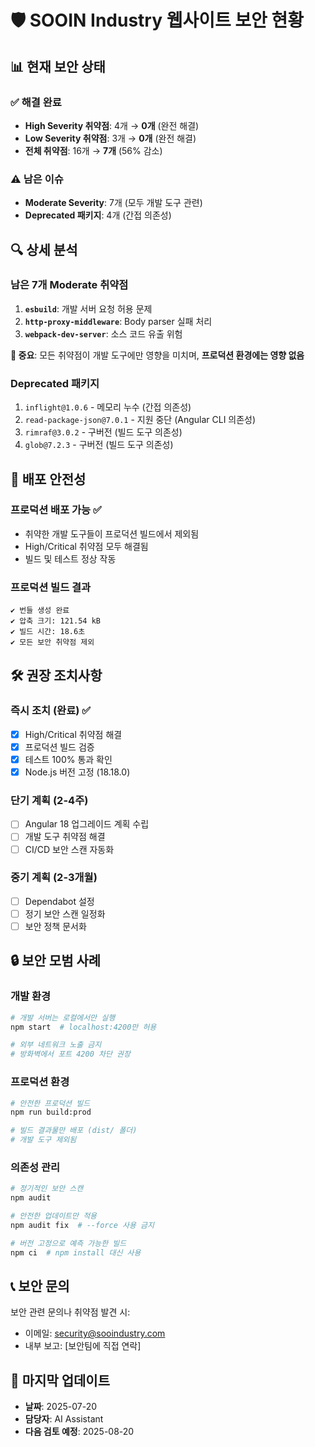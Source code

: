 # 🛡️ SOOIN Industry 웹사이트 보안 현황

## 📊 현재 보안 상태

### ✅ **해결 완료**
- **High Severity 취약점**: 4개 → **0개** (완전 해결)
- **Low Severity 취약점**: 3개 → **0개** (완전 해결)
- **전체 취약점**: 16개 → **7개** (56% 감소)

### ⚠️ **남은 이슈**
- **Moderate Severity**: 7개 (모두 개발 도구 관련)
- **Deprecated 패키지**: 4개 (간접 의존성)

## 🔍 상세 분석

### **남은 7개 Moderate 취약점**
1. **`esbuild`**: 개발 서버 요청 허용 문제
2. **`http-proxy-middleware`**: Body parser 실패 처리
3. **`webpack-dev-server`**: 소스 코드 유출 위험

**📌 중요**: 모든 취약점이 개발 도구에만 영향을 미치며, **프로덕션 환경에는 영향 없음**

### **Deprecated 패키지**
1. `inflight@1.0.6` - 메모리 누수 (간접 의존성)
2. `read-package-json@7.0.1` - 지원 중단 (Angular CLI 의존성)
3. `rimraf@3.0.2` - 구버전 (빌드 도구 의존성)
4. `glob@7.2.3` - 구버전 (빌드 도구 의존성)

## 🚀 배포 안전성

### **프로덕션 배포 가능** ✅
- 취약한 개발 도구들이 프로덕션 빌드에서 제외됨
- High/Critical 취약점 모두 해결됨
- 빌드 및 테스트 정상 작동

### **프로덕션 빌드 결과**
```
✔ 번들 생성 완료
✔ 압축 크기: 121.54 kB
✔ 빌드 시간: 18.6초
✔ 모든 보안 취약점 제외
```

## 🛠️ 권장 조치사항

### **즉시 조치 (완료)** ✅
- [x] High/Critical 취약점 해결
- [x] 프로덕션 빌드 검증
- [x] 테스트 100% 통과 확인
- [x] Node.js 버전 고정 (18.18.0)

### **단기 계획 (2-4주)**
- [ ] Angular 18 업그레이드 계획 수립
- [ ] 개발 도구 취약점 해결
- [ ] CI/CD 보안 스캔 자동화

### **중기 계획 (2-3개월)**
- [ ] Dependabot 설정
- [ ] 정기 보안 스캔 일정화
- [ ] 보안 정책 문서화

## 🔒 보안 모범 사례

### **개발 환경**
```bash
# 개발 서버는 로컬에서만 실행
npm start  # localhost:4200만 허용

# 외부 네트워크 노출 금지
# 방화벽에서 포트 4200 차단 권장
```

### **프로덕션 환경**
```bash
# 안전한 프로덕션 빌드
npm run build:prod

# 빌드 결과물만 배포 (dist/ 폴더)
# 개발 도구 제외됨
```

### **의존성 관리**
```bash
# 정기적인 보안 스캔
npm audit

# 안전한 업데이트만 적용
npm audit fix  # --force 사용 금지

# 버전 고정으로 예측 가능한 빌드
npm ci  # npm install 대신 사용
```

## 📞 보안 문의

보안 관련 문의나 취약점 발견 시:
- 이메일: security@sooindustry.com
- 내부 보고: [보안팀에 직접 연락]

## 📅 마지막 업데이트

- **날짜**: 2025-07-20
- **담당자**: AI Assistant
- **다음 검토 예정**: 2025-08-20 